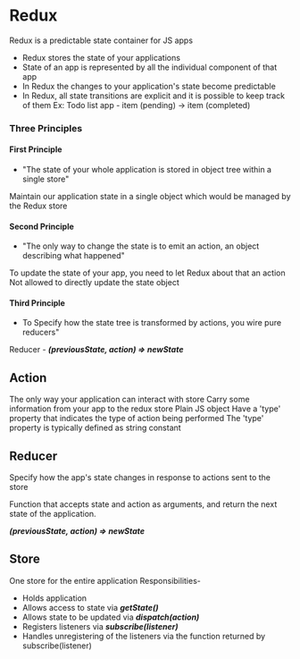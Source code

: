 # Redux

Redux is a predictable state container for JS apps

* Redux stores the state of your applications
* State of an app is represented by all the individual component of that app
* In Redux the changes to your application's state become predictable
* In Redux, all state transitions are explicit and it is possible to keep track of them
Ex: Todo list app - item (pending) -> item (completed)

### Three Principles

#### First Principle
* "The state of your whole application is stored in object tree within a single store"

Maintain our application state in a single object which would be managed by the Redux store

#### Second Principle
* "The only way to change the state is to emit an action, an object describing what happened"

To update the state of your app, you need to let Redux about that an action
Not allowed to directly update the state object

#### Third Principle
* To Specify how the state tree is transformed by actions, you wire pure reducers"

Reducer - ___(previousState, action) => newState___

## Action
The only way your application can interact with store
Carry some information from your app to the redux store
Plain JS object
Have a 'type' property that indicates the type of action being performed
The 'type' property is typically defined as string constant

## Reducer
Specify how the app's state changes in response to actions sent to the store

Function that accepts state and action as arguments, and return the next state of the application.

___(previousState, action) => newState___

## Store
One store for the entire application
Responsibilities-

* Holds application
* Allows access to state via ___getState()___
* Allows state to be updated via ___dispatch(action)___
* Registers listeners via ___subscribe(listener)___
* Handles unregistering of the listeners via the function returned by subscribe(listener)
